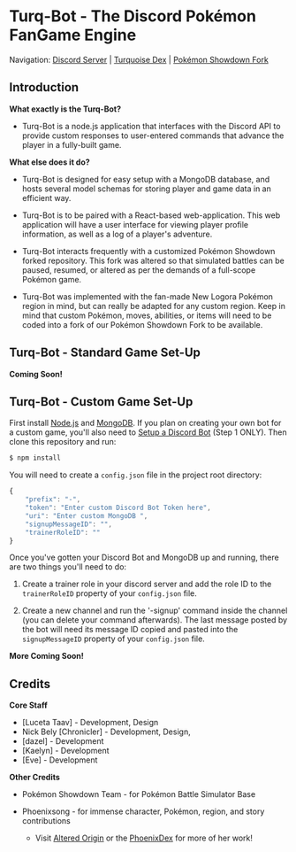 Turq-Bot - The Discord Pokémon FanGame Engine
========================================================================

Navigation: [Discord Server][1] | [Turquoise Dex][2] | [Pokémon Showdown Fork][3]

   [1]: https://discord.gg/5SuaqNh
   [2]: http://turquoise.alteredorigin.net/
   [3]: https://github.com/nbely/pokemon-showdown#pok%C3%A9mon-showdown


Introduction
------------------------------------------------------------------------
**What exactly is the Turq-Bot?**

- Turq-Bot is a node.js application that interfaces with the Discord API to provide custom responses to user-entered commands that advance the player in a fully-built game. 

**What else does it do?**

- Turq-Bot is designed for easy setup with a MongoDB database, and hosts several model schemas for storing player and game data in an efficient way.

- Turq-Bot is to be paired with a React-based web-application. This web application will have a user interface for viewing player profile information, as well as a log of a player's adventure.

- Turq-Bot interacts frequently with a customized Pokémon Showdown forked repository. This fork was altered so that simulated battles can be paused, resumed, or altered as per the demands of a full-scope Pokémon game. 

- Turq-Bot was implemented with the fan-made New Logora Pokémon region in mind, but can really be adapted for any custom region. Keep in mind that custom Pokémon, moves, abilities, or items will need to be coded into a fork of our Pokémon Showdown Fork to be available.

Turq-Bot - Standard Game Set-Up
------------------------------------------------------------------------

**Coming Soon!**


Turq-Bot - Custom Game Set-Up
------------------------------------------------------------------------
First install [Node.js](http://nodejs.org/) and [MongoDB](https://www.mongodb.org/downloads). If you plan on creating your own bot for a custom game, you'll also need to [Setup a Discord Bot](https://www.digitalocean.com/community/tutorials/how-to-build-a-discord-bot-with-node-js) (Step 1 ONLY). Then clone this repository and run:

```sh
$ npm install
```

You will need to create a `config.json` file in the project root directory:

```js
{
    "prefix": "-",
    "token": "Enter custom Discord Bot Token here",
    "uri": "Enter custom MongoDB ",
    "signupMessageID": "",
    "trainerRoleID": ""
}
```

Once you've gotten your Discord Bot and MongoDB up and running, there are two things you'll need to do:

1. Create a trainer role in your discord server and add the role ID to the `trainerRoleID` property of your `config.json` file.

2. Create a new channel and run the '-signup' command inside the channel (you can delete your command afterwards). The last message posted by the bot will need its message ID copied and pasted into the `signupMessageID` property of your `config.json` file.

**More Coming Soon!**

Credits
------------------------------------------------------------------------

**Core Staff**

- [Luceta Taav] - Development, Design
- Nick Bely [Chronicler] - Development, Design,
- [dazel] - Development
- [Kaelyn] - Development
- [Eve] - Development

**Other Credits**

- Pokémon Showdown Team - for Pokémon Battle Simulator Base
- Phoenixsong - for immense character, Pokémon, region, and story contributions
    - Visit [Altered Origin][4] or the [PhoenixDex][5] for more of her work!

    [4]: https://alteredorigin.net/
    [5]: https://phoenixdex.alteredorigin.net/
